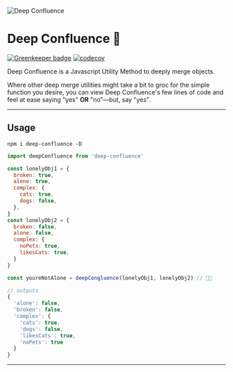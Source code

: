 ![Deep Confluence](https://jeffry.in/deep-confluence/deep-confluence.svg)


# Deep Confluence 🖤

[![Greenkeeper badge](https://badges.greenkeeper.io/yowainwright/deep-confluence.svg)](https://greenkeeper.io/)
[![codecov](https://codecov.io/gh/yowainwright/deep-confluence/branch/master/graph/badge.svg)](https://codecov.io/gh/yowainwright/deep-confluence)

Deep Confluence is a Javascript Utility Method to deeply merge objects.

Where other deep merge utilities might take a bit to groc for the simple function you desire, you can view Deep Confluence's few lines of code and feel at ease saying "yes" **OR** "no"—but, say "yes".

----

## Usage

```shell
npm i deep-confluence -D
```

```javascript
import deepConfluence from 'deep-confluence'

const lonelyObj1 = {
  broken: true,
  alone: true,
  complex: {
    cats: true,
    dogs: false,
  },
}
const lonelyObj2 = {
  broken: false,
  alone: false,
  complex: {
    noPets: true,
    likesCats: true,
  }
}

const youreNotAlone = deepCongluence(lonelyObj1, lonelyObj2) // 🖤🖤

// outputs
{
  'alone': false,
  'broken': false,
  'complex': {
    'cats': true,
    'dogs': false,
    'likesCats': true,
    'noPets': true
  }
}

```
----
